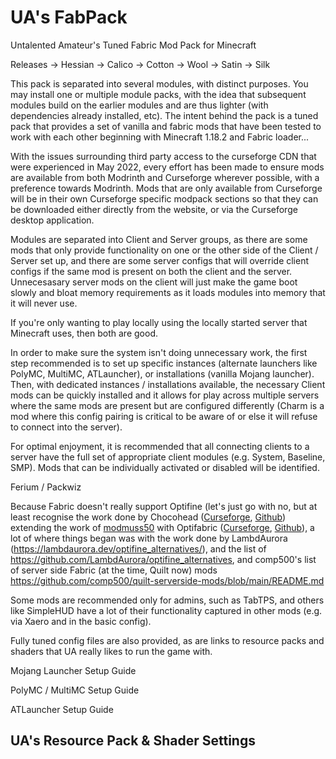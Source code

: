 # UA's FabPack
Untalented Amateur's Tuned Fabric Mod Pack for Minecraft

Releases -> Hessian -> Calico -> Cotton -> Wool -> Satin -> Silk

This pack is separated into several modules, with distinct purposes.  You may install one or multiple module packs, with the idea that subsequent modules build on the earlier modules and are thus lighter (with dependencies already installed, etc).  The intent behind the pack is a tuned pack that provides a set of vanilla and fabric mods that have been tested to work with each other beginning with Minecraft 1.18.2 and Fabric loader...

With the issues surrounding third party access to the curseforge CDN that were experienced in May 2022, every effort has been made to ensure mods are available from both Modrinth and Curseforge wherever possible, with a preference towards Modrinth.  Mods that are only available from Curseforge will be in their own Curseforge specific modpack sections so that they can be downloaded either directly from the website, or via the Curseforge desktop application.

Modules are separated into Client and Server groups, as there are some mods that only provide functionality on one or the other side of the Client / Server set up, and there are some server configs that will override client configs if the same mod is present on both the client and the server.  Unnecesasary server mods on the client will just make the game boot slowly and bloat memory requirements as it loads modules into memory that it will never use.

If you're only wanting to play locally using the locally started server that Minecraft uses, then both are good.

In order to make sure the system isn't doing unnecessary work, the first step recommended is to set up specific instances (alternate launchers like PolyMC, MultiMC, ATLauncher), or installations (vanilla Mojang launcher).  Then, with dedicated instances / installations available, the necessary Client mods can be quickly installed and it allows for play across multiple servers where the same mods are present but are configured differently (Charm is a mod where this config pairing is critical to be aware of or else it will refuse to connect into the server).

For optimal enjoyment, it is recommended that all connecting clients to a server have the full set of appropriate client modules (e.g. System, Baseline, SMP).  Mods that can be individually activated or disabled will be identified.

Ferium / Packwiz

Because Fabric doesn't really support Optifine (let's just go with no, but at least recognise the work done by Chocohead ([Curseforge](https://www.curseforge.com/members/chocohead/projects), [Github](https://github.com/Chocohead)) extending the work of [modmuss50](https://github.com/modmuss50) with Optifabric ([Curseforge](https://www.curseforge.com/minecraft/mc-mods/optifabric), [Github](https://github.com/Chocohead/OptiFabric)), a lot of where things began was with the work done by LambdAurora (https://lambdaurora.dev/optifine_alternatives/), and the list of https://github.com/LambdAurora/optifine_alternatives, and comp500's list of server side Fabric (at the time, Quilt now) mods https://github.com/comp500/quilt-serverside-mods/blob/main/README.md


Some mods are recommended only for admins, such as TabTPS, and others like SimpleHUD have a lot of their functionality captured in other mods (e.g. via Xaero and in the basic config).

Fully tuned config files are also provided, as are links to resource packs and shaders that UA really likes to run the game with.

Mojang Launcher Setup Guide

PolyMC / MultiMC Setup Guide

ATLauncher Setup Guide





## UA's Resource Pack & Shader Settings

